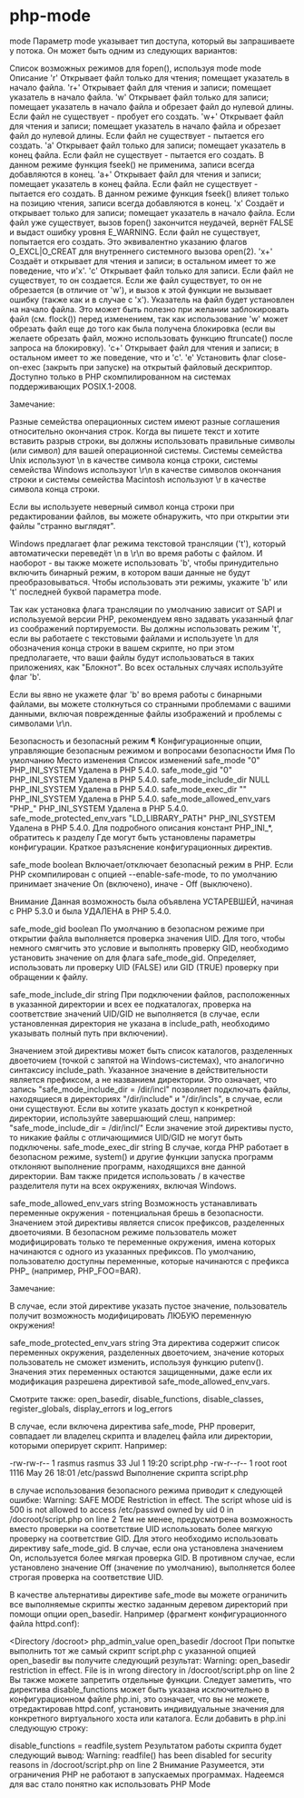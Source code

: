 # php-mode
mode
Параметр mode указывает тип доступа, который вы запрашиваете у потока. Он может быть одним из следующих вариантов:


Список возможных режимов для fopen(), используя mode
mode	Описание
'r'	Открывает файл только для чтения; помещает указатель в начало файла.
'r+'	Открывает файл для чтения и записи; помещает указатель в начало файла.
'w'	Открывает файл только для записи; помещает указатель в начало файла и обрезает файл до нулевой длины. Если файл не существует - пробует его создать.
'w+'	Открывает файл для чтения и записи; помещает указатель в начало файла и обрезает файл до нулевой длины. Если файл не существует - пытается его создать.
'a'	Открывает файл только для записи; помещает указатель в конец файла. Если файл не существует - пытается его создать. В данном режиме функция fseek() не применима, записи всегда добавляются в конец.
'a+'	Открывает файл для чтения и записи; помещает указатель в конец файла. Если файл не существует - пытается его создать. В данном режиме функция fseek() влияет только на позицию чтения, записи всегда добавляются в конец.
'x'	Создаёт и открывает только для записи; помещает указатель в начало файла. Если файл уже существует, вызов fopen() закончится неудачей, вернёт FALSE и выдаст ошибку уровня E_WARNING. Если файл не существует, попытается его создать. Это эквивалентно указанию флагов O_EXCL|O_CREAT для внутреннего системного вызова open(2).
'x+'	Создаёт и открывает для чтения и записи; в остальном имеет то же поведение, что и'x'.
'c'	Открывает файл только для записи. Если файл не существует, то он создается. Если же файл существует, то он не обрезается (в отличие от 'w'), и вызов к этой функции не вызывает ошибку (также как и в случае с 'x'). Указатель на файл будет установлен на начало файла. Это может быть полезно при желании заблокировать файл (см. flock()) перед изменением, так как использование 'w' может обрезать файл еще до того как была получена блокировка (если вы желаете обрезать файл, можно использовать функцию ftruncate() после запроса на блокировку).
'c+'	Открывает файл для чтения и записи; в остальном имеет то же поведение, что и 'c'.
'e'	Установить флаг close-on-exec (закрыть при запуске) на открытый файловый дескриптор. Доступно только в PHP скомпилированном на системах поддерживающих POSIX.1-2008.


Замечание:

Разные семейства операционных систем имеют разные соглашения относительно окончания строк. Когда вы пишете текст и хотите вставить разрыв строки, вы должны использовать правильные символы (или символ) для вашей операционной системы. Системы семейства Unix используют \n в качестве символа конца строки, системы семейства Windows используют \r\n в качестве символов окончания строки и системы семейства Macintosh используют \r в качестве символа конца строки.

Если вы используете неверный символ конца строки при редактировании файлов, вы можете обнаружить, что при открытии эти файлы "странно выглядят".

Windows предлагает флаг режима текстовой трансляции ('t'), который автоматически переведёт \n в \r\n во время работы с файлом. И наоборот - вы также можете использовать 'b', чтобы принудительно включить бинарный режим, в котором ваши данные не будут преобразовываться. Чтобы использовать эти режимы, укажите 'b' или 't' последней буквой параметра mode.

Так как установка флага трансляции по умолчанию зависит от SAPI и используемой версии PHP, рекомендуем явно задавать указанный флаг из соображений портируемости. Вы должны использовать режим 't', если вы работаете с текстовыми файлами и используете \n для обозначения конца строки в вашем скрипте, но при этом предполагаете, что ваши файлы будут использоваться в таких приложениях, как "Блокнот". Во всех остальных случаях используйте флаг 'b'.

Если вы явно не укажете флаг 'b' во время работы с бинарными файлами, вы можете столкнуться со странными проблемами с вашими данными, включая поврежденные файлы изображений и проблемы с символами \r\n.

Безопасность и безопасный режим ¶
Конфигурационные опции, управляющие безопасным режимом и вопросами безопасности
Имя	По умолчанию	Место изменения	Список изменений
safe_mode	"0"	PHP_INI_SYSTEM	Удалена в PHP 5.4.0.
safe_mode_gid	"0"	PHP_INI_SYSTEM	Удалена в PHP 5.4.0.
safe_mode_include_dir	NULL	PHP_INI_SYSTEM	Удалена в PHP 5.4.0.
safe_mode_exec_dir	""	PHP_INI_SYSTEM	Удалена в PHP 5.4.0.
safe_mode_allowed_env_vars	"PHP_"	PHP_INI_SYSTEM	Удалена в PHP 5.4.0.
safe_mode_protected_env_vars	"LD_LIBRARY_PATH"	PHP_INI_SYSTEM	Удалена в PHP 5.4.0. Для подробного описания констант PHP_INI_*, обратитесь к разделу Где могут быть установлены параметры конфигурации.
Краткое разъяснение конфигурационных директив.

safe_mode boolean
Включает/отключает безопасный режим в PHP. Если PHP скомпилирован с опцией --enable-safe-mode, то по умолчанию принимает значение On (включено), иначе - Off (выключено).

Внимание
Данная возможность была объявлена УСТАРЕВШЕЙ, начиная с PHP 5.3.0 и была УДАЛЕНА в PHP 5.4.0.

safe_mode_gid boolean
По умолчанию в безопасном режиме при открытии файла выполняется проверка значения UID. Для того, чтобы немного смягчить это условие и выполнять проверку GID, необходимо установить значение on для флага safe_mode_gid. Определяет, использовать ли проверку UID (FALSE) или GID (TRUE) проверку при обращении к файлу.

safe_mode_include_dir string
При подключении файлов, расположенных в указанной директории и всех ее подкаталогах, проверка на соответствие значений UID/GID не выполняется (в случае, если установленная директория не указана в include_path, необходимо указывать полный путь при включении).

Значением этой директивы может быть список каталогов, разделенных двоеточием (точкой с запятой на Windows-системах), что аналогично синтаксису include_path. Указанное значение в действительности является префиксом, а не названием директории. Это означает, что запись "safe_mode_include_dir = /dir/incl" позволяет подключать файлы, находящиеся в директориях "/dir/include" и "/dir/incls", в случае, если они существуют. Если вы хотите указать доступ к конкретной директории, используйте завершающий слеш, например: "safe_mode_include_dir = /dir/incl/" Если значение этой директивы пусто, то никакие файлы с отличающимися UID/GID не могут быть подключены.
safe_mode_exec_dir string
В случае, когда PHP работает в безопасном режиме, system() и другие функции запуска программ отклоняют выполнение программ, находящихся вне данной директории. Вам также придется использовать / в качестве разделителя пути на всех окружениях, включая Windows.

safe_mode_allowed_env_vars string
Возможность устанавливать переменные окружения - потенциальная брешь в безопасности. Значением этой директивы является список префиксов, разделенных двоеточиями. В безопасном режиме пользователь может модифицировать только те переменные окружения, имена которых начинаются с одного из указанных префиксов. По умолчанию, пользователю доступны переменные, которые начинаются с префикса PHP_ (например, PHP_FOO=BAR).

Замечание:

В случае, если этой директиве указать пустое значение, пользователь получит возможность модифицировать ЛЮБУЮ переменную окружения!

safe_mode_protected_env_vars string
Эта директива содержит список переменных окружения, разделенных двоеточием, значение которых пользователь не сможет изменить, используя функцию putenv(). Значения этих переменных остаются защищенными, даже если их модификация разрешена директивой safe_mode_allowed_env_vars.

Смотрите также: open_basedir, disable_functions, disable_classes, register_globals, display_errors и log_errors

В случае, если включена директива safe_mode, PHP проверит, совпадает ли владелец скрипта и владелец файла или директории, которыми оперирует скрипт. Например:

-rw-rw-r--    1 rasmus   rasmus       33 Jul  1 19:20 script.php
-rw-r--r--    1 root     root       1116 May 26 18:01 /etc/passwd
Выполнение скрипта script.php
<?php
 readfile('/etc/passwd');
?>
в случае использования безопасного режима приводит к следующей ошибке:
Warning: SAFE MODE Restriction in effect. The script whose uid is 500 is not
allowed to access /etc/passwd owned by uid 0 in /docroot/script.php on line 2
Тем не менее, предусмотрена возможность вместо проверки на соответствие UID использовать более мягкую проверку на соответствие GID. Для этого необходимо использовать директиву safe_mode_gid. В случае, если она установлена значением On, используется более мягкая проверка GID. В противном случае, если установлено значение Off (значение по умолчанию), выполняется более строгая проверка на соответствие UID.

В качестве альтернативы директиве safe_mode вы можете ограничить все выполняемые скрипты жестко заданным деревом директорий при помощи опции open_basedir. Например (фрагмент конфигурационного файла httpd.conf):

<Directory /docroot>
  php_admin_value open_basedir /docroot
</Directory>
При попытке выполнить тот же самый скрипт script.php с указанной опцией open_basedir вы получите следующий результат:
Warning: open_basedir restriction in effect. File is in wrong directory in
/docroot/script.php on line 2
Вы также можете запретить отдельные функции. Следует заметить, что директива disable_functions может быть указана исключительно в конфигурационном файле php.ini, это означает, что вы не можете, отредактировав httpd.conf, установить индивидуальные значения для конкретного виртуального хоста или каталога. Если добавить в php.ini следующую строку:

disable_functions = readfile,system
Результатом работы скрипта будет следующий вывод:
Warning: readfile() has been disabled for security reasons in
/docroot/script.php on line 2
Внимание
Разумеется, эти ограничения PHP не работают в запускаемых программах.
Надеемся для вас стало понятно как использовать PHP Mode




